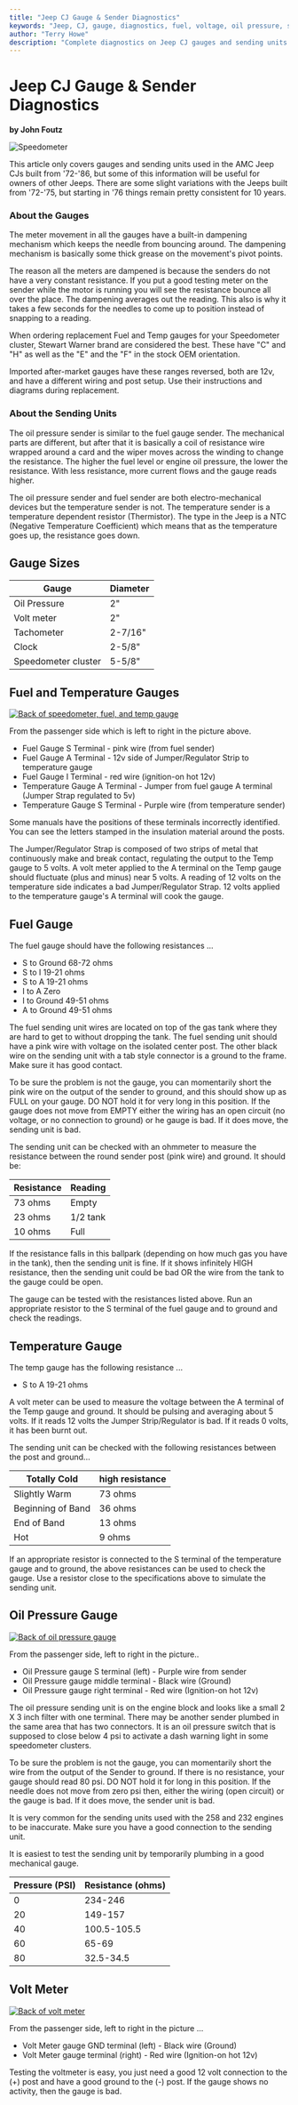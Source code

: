 ```yaml
---
title: "Jeep CJ Gauge & Sender Diagnostics"
keywords: "Jeep, CJ, gauge, diagnostics, fuel, voltage, oil pressure, speedometer, temperature"
author: "Terry Howe"
description: "Complete diagnostics on Jeep CJ gauges and sending units including speedometer, fuel, temperature, oil pressure, and voltage gauges."
---
```

# Jeep CJ Gauge & Sender Diagnostics

**by John Foutz**

![Speedometer](../img/electrical/gauges/SpeedoPic2.gif)

This article only covers gauges and sending units used in the AMC Jeep CJs built from '72-'86, but some of this information will be useful for owners of other Jeeps. There are some slight variations with the Jeeps built from '72-'75, but starting in '76 things remain pretty consistent for 10 years.

### About the Gauges

The meter movement in all the gauges have a built-in dampening mechanism which keeps the needle from bouncing around. The dampening mechanism is basically some thick grease on the movement's pivot points.

The reason all the meters are dampened is because the senders do not have a very constant resistance. If you put a good testing meter on the sender while the motor is running you will see the resistance bounce all over the place. The dampening averages out the reading. This also is why it takes a few seconds for the needles to come up to position instead of snapping to a reading.

When ordering replacement Fuel and Temp gauges for your Speedometer cluster, Stewart Warner brand are considered the best. These have "C" and "H" as well as the "E" and the "F" in the stock OEM orientation.

Imported after-market gauges have these ranges reversed, both are 12v, and have a different wiring and post setup. Use their instructions and diagrams during replacement.

### About the Sending Units

The oil pressure sender is similar to the fuel gauge sender. The mechanical parts are different, but after that it is basically a coil of resistance wire wrapped around a card and the wiper moves across the winding to change the resistance. The higher the fuel level or engine oil pressure, the lower the resistance. With less resistance, more current flows and the gauge reads higher.

The oil pressure sender and fuel sender are both electro-mechanical devices but the temperature sender is not. The temperature sender is a temperature dependent resistor (Thermistor). The type in the Jeep is a NTC (Negative Temperature Coefficient) which means that as the temperature goes up, the resistance goes down.

## Gauge Sizes

Gauge| Diameter
---|---
Oil Pressure| 2"
Volt meter| 2"
Tachometer| 2-7/16"
Clock| 2-5/8"
Speedometer cluster| 5-5/8"

## Fuel and Temperature Gauges

[![Back of speedometer, fuel, and temp gauge](../../img/electrical/gauges/SpeedoPic_.jpg)](../../img/electrical/gauges/SpeedoPic.jpg)

From the passenger side which is left to right in the picture above.

  * Fuel Gauge S Terminal - pink wire (from fuel sender)
  * Fuel Gauge A Terminal - 12v side of Jumper/Regulator Strip to temperature gauge
  * Fuel Gauge I Terminal - red wire (ignition-on hot 12v)
  * Temperature Gauge A Terminal - Jumper from fuel gauge A terminal (Jumper Strap regulated to 5v)
  * Temperature Gauge S Terminal - Purple wire (from temperature sender)

Some manuals have the positions of these terminals incorrectly identified. You can see the letters stamped in the insulation material around the posts.

The Jumper/Regulator Strap is composed of two strips of metal that continuously make and break contact, regulating the output to the Temp gauge to 5 volts. A volt meter applied to the A terminal on the Temp gauge should fluctuate (plus and minus) near 5 volts. A reading of 12 volts on the temperature side indicates a bad Jumper/Regulator Strap. 12 volts applied to the temperature gauge's A terminal will cook the gauge.

## Fuel Gauge

The fuel gauge should have the following resistances ...

  * S to Ground 68-72 ohms
  * S to I 19-21 ohms
  * S to A 19-21 ohms
  * I to A Zero
  * I to Ground 49-51 ohms
  * A to Ground 49-51 ohms

The fuel sending unit wires are located on top of the gas tank where they are hard to get to without dropping the tank. The fuel sending unit should have a pink wire with voltage on the isolated center post. The other black wire on the sending unit with a tab style connector is a ground to the frame. Make sure it has good contact.

To be sure the problem is not the gauge, you can momentarily short the pink wire on the output of the sender to ground, and this should show up as FULL on your gauge. DO NOT hold it for very long in this position. If the gauge does not move from EMPTY either the wiring has an open circuit (no voltage, or no connection to ground) or he gauge is bad. If it does move, the sending unit is bad.

The sending unit can be checked with an ohmmeter to measure the resistance between the round sender post (pink wire) and ground. It should be:

Resistance| Reading
---|---
73 ohms| Empty
23 ohms| 1/2 tank
10 ohms| Full

If the resistance falls in this ballpark (depending on how much gas you have in the tank), then the sending unit is fine. If it shows infinitely HIGH resistance, then the sending unit could be bad OR the wire from the tank to the gauge could be open.

The gauge can be tested with the resistances listed above. Run an appropriate resistor to the S terminal of the fuel gauge and to ground and check the readings.

## Temperature Gauge

The temp gauge has the following resistance ...

  * S to A 19-21 ohms

A volt meter can be used to measure the voltage between the A terminal of the Temp gauge and ground. It should be pulsing and averaging about 5 volts. If it reads 12 volts the Jumper Strip/Regulator is bad. If it reads 0 volts, it has been burnt out.

The sending unit can be checked with the following resistances between the post and ground...

Totally Cold| high resistance
---|---
Slightly Warm| 73 ohms
Beginning of Band| 36 ohms
End of Band| 13 ohms
Hot| 9 ohms

If an appropriate resistor is connected to the S terminal of the temperature gauge and to ground, the above resistances can be used to check the gauge. Use a resistor close to the specifications above to simulate the sending unit.

## Oil Pressure Gauge

[![Back of oil pressure gauge](../../img/electrical/gauges/OilPressGauge_.jpg)](../../img/electrical/gauges/OilPressGauge.jpg)

From the passenger side, left to right in the picture..

  * Oil Pressure gauge S terminal (left) - Purple wire from sender
  * Oil Pressure gauge middle terminal - Black wire (Ground)
  * Oil Pressure gauge right terminal - Red wire (Ignition-on hot 12v)

The oil pressure sending unit is on the engine block and looks like a small 2 X 3 inch filter with one terminal. There may be another sender plumbed in the same area that has two connectors. It is an oil pressure switch that is supposed to close below 4 psi to activate a dash warning light in some speedometer clusters.

To be sure the problem is not the gauge, you can momentarily short the wire from the output of the Sender to ground. If there is no resistance, your gauge should read 80 psi. DO NOT hold it for long in this position. If the needle does not move from zero psi then, either the wiring (open circuit) or the gauge is bad. If it does move, the sender unit is bad.

It is very common for the sending units used with the 258 and 232 engines to be inaccurate. Make sure you have a good connection to the sending unit.

It is easiest to test the sending unit by temporarily plumbing in a good mechanical gauge.

Pressure (PSI)| Resistance (ohms)
---|---
0| 234-246
20| 149-157
40| 100.5-105.5
60| 65-69
80| 32.5-34.5

## Volt Meter

[![Back of volt meter](../../img/electrical/gauges/VoltMeter_.jpg)](../../img/electrical/gauges/VoltMeter.jpg)

From the passenger side, left to right in the picture ...

  * Volt Meter gauge GND terminal (left) - Black wire (Ground)
  * Volt Meter gauge terminal (right) - Red wire (Ignition-on hot 12v)

Testing the voltmeter is easy, you just need a good 12 volt connection to the (+) post and have a good ground to the (-) post. If the gauge shows no activity, then the gauge is bad.
